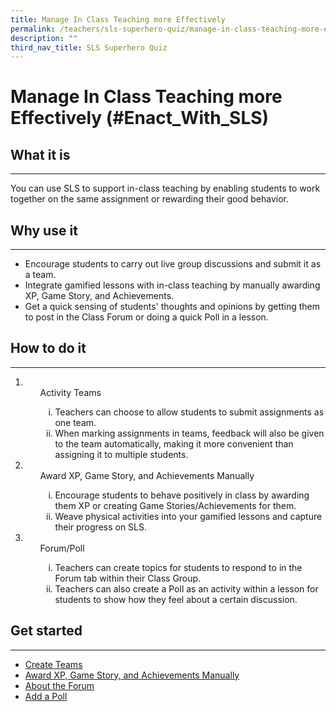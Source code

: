 ```yaml
---
title: Manage In Class Teaching more Effectively
permalink: /teachers/sls-superhero-quiz/manage-in-class-teaching-more-effectively/
description: ""
third_nav_title: SLS Superhero Quiz
---
```

<h1 class="page-title">Manage In Class Teaching more Effectively (#Enact_With_SLS)</h1>
  <h2>What it is</h2>
  <hr>
  <p>You can use SLS to support in-class teaching by enabling students to work together on the same assignment or rewarding their good behavior.</p>
  
  <h2>Why use it</h2>
  <hr>
  <ul>
    <li>Encourage students to carry out live group discussions and submit it as a team.</li>
    <li>Integrate gamified lessons with in-class teaching by manually awarding XP, Game Story, and Achievements.</li>
    <li>Get a quick sensing of students' thoughts and opinions by getting them to post in the Class Forum or doing a quick Poll in a lesson.</li>
  </ul>
  
  <h2>How to do it</h2>
  <hr>
  <ol>
    <li>
      <ul>Activity Teams
<ol style="list-style-type: lower-roman;">
          <li>Teachers can choose to allow students to submit assignments as one team.</li>
          <li>When marking assignments in teams, feedback will also be given to the team automatically, making it more convenient than assigning it to multiple students.</li>
        </ol>
      </ul>
    </li>
    <li>
      <ul>Award XP, Game Story, and Achievements Manually
<ol style="list-style-type: lower-roman;">
          <li>Encourage students to behave positively in class by awarding them XP or creating Game Stories/Achievements for them.</li>
          <li>Weave physical activities into your gamified lessons and capture their progress on SLS.</li>
        </ol>
      </ul>
    </li>
    <li>
      <ul>Forum/Poll
<ol style="list-style-type: lower-roman;">
          <li>Teachers can create topics for students to respond to in the Forum tab within their Class Group.</li>
          <li>Teachers can also create a Poll as an activity within a lesson for students to show how they feel about a certain discussion.</li>
        </ol>
      </ul>
    </li>
  </ol>
  
  <h2>Get started</h2>
  <hr>
  <ul>
    <li><a target="_blank" href="/teacher-user-guide/collaborate/create-teams/">Create Teams</a></li>
    <li><a target="_blank" href="/teacher-user-guide/gamify/award-xp-game-story-and-achievements-manually/">Award XP, Game Story, and Achievements Manually</a></li>
    <li><a target="_blank" href="/teacher-user-guide/collaborate/about-the-forum/">About the Forum</a></li>
    <li><a target="_blank" href="/teacher-user-guide/collaborate/add-a-poll2">Add a Poll</a></li>
  </ul>